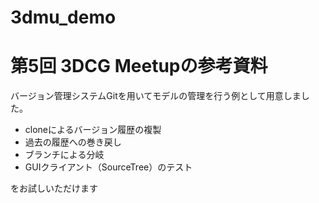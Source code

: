 3dmu_demo
=========
# 第5回 3DCG Meetupの参考資料

バージョン管理システムGitを用いてモデルの管理を行う例として用意しました。

- cloneによるバージョン履歴の複製
- 過去の履歴への巻き戻し
- ブランチによる分岐
- GUIクライアント（SourceTree）のテスト

をお試しいただけます
